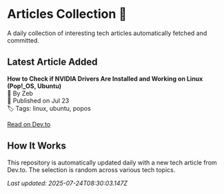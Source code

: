 # Articles Collection 📗

A daily collection of interesting tech articles automatically fetched and committed.

## Latest Article Added

**How to Check if NVIDIA Drivers Are Installed and Working on Linux (Pop!_OS, Ubuntu)**  
👤 By Zeb  
📅 Published on Jul 23  
🏷 Tags: linux, ubuntu, popos  

[Read on Dev.to](https://dev.to/wizardzeb/how-to-check-if-nvidia-drivers-are-installed-and-working-on-linux-popos-ubuntu-4lee)

## How It Works

This repository is automatically updated daily with a new tech article from Dev.to. The selection is random across various tech topics.

_Last updated: 2025-07-24T08:30:03.147Z_

